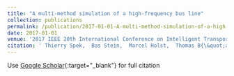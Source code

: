 ```yaml
---
title: "A multi-method simulation of a high-frequency bus line"
collection: publications
permalink: /publication/2017-01-01-A-multi-method-simulation-of-a-high-frequency-bus-line
date: 2017-01-01
venue: '2017 IEEE 20th International Conference on Intelligent Transportation Systems (ITSC)'
citation: ' Thierry Spek,  Bas Stein,  Marcel Holst,  Thomas B{\&quot;a}ck, &quot;A multi-method simulation of a high-frequency bus line.&quot; 2017 IEEE 20th International Conference on Intelligent Transportation Systems (ITSC), 2017.'
---
```

Use [Google Scholar](https://scholar.google.com/scholar?q=A+multi+method+simulation+of+a+high+frequency+bus+line){:target="_blank"} for full citation